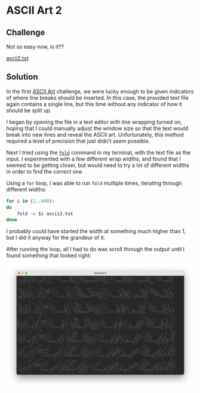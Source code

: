 # ASCII Art 2

## Challenge

Not so easy now, is it??

[ascii2.txt](./ascii2.txt)

## Solution

In the first [ASCII Art](./asciiart) challenge, we were lucky enough to be given indicators of where line breaks should be inserted.  In this case, the provided text file again contains a single line, but this time without any indicator of how it should be split up.

I began by opening the file in a text editor with line wrapping turned on, hoping that I could manually adjust the window size so that the text would break into new lines and reveal the ASCII art.  Unfortunately, this method required a level of precision that just didn't seem possible.

Next I tried using the [`fold`](https://linux.die.net/man/1/fold) command in my terminal, with the text file as the input.  I experimented with a few different wrap widths, and found that I seemed to be getting closer, but would need to try a lot of different widths in order to find the correct one.

Using a `for` loop, I was able to run `fold`  multiple times, iterating through different widths:

```sh
for i in {1..600}:
do
	fold -w $i ascii2.txt
done
```

I probably could have started the width at something much higher than 1, but I did it anyway for the grandeur of it.

After running the loop, all I had to do was scroll through the output until I found something that looked right:

![](./fold.png)
